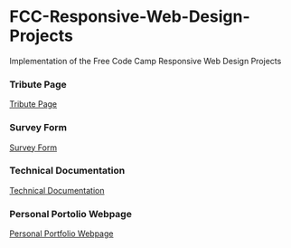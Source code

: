 # FCC-Responsive-Web-Design-Projects

Implementation of the Free Code Camp Responsive Web Design Projects

### Tribute Page 

[Tribute Page](https://learn.freecodecamp.org/responsive-web-design/responsive-web-design-projects/build-a-tribute-page/)

### Survey Form

[Survey Form](https://learn.freecodecamp.org/responsive-web-design/responsive-web-design-projects/build-a-survey-form/)

### Technical Documentation

[Technical Documentation](https://learn.freecodecamp.org/responsive-web-design/responsive-web-design-projects/build-a-technical-documentation-page/)

### Personal Portolio Webpage

[Personal Portfolio Webpage](https://learn.freecodecamp.org/responsive-web-design/responsive-web-design-projects/build-a-personal-portfolio-webpage/)
